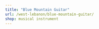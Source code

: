 ```yaml
---
title: "Blue Mountain Guitar"
url: /west-lebanon/blue-mountain-guitar/
shop: musical instrument
---
```

